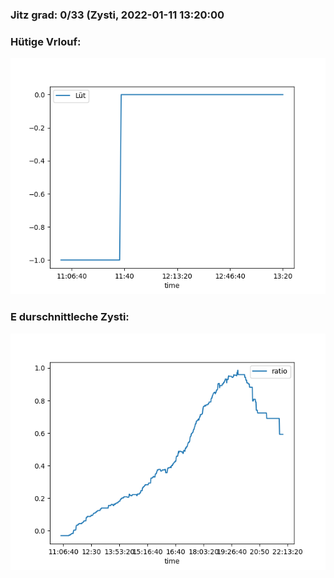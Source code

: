 ### Jitz grad: 0/33 (Zysti, 2022-01-11 13:20:00

### Hütige Vrlouf:
![Graph](Today.png)

### E durschnittleche Zysti:
![Graph](Zysti.png)